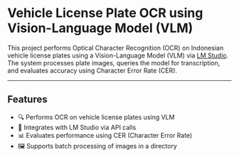 # Vehicle License Plate OCR using Vision-Language Model (VLM)

This project performs Optical Character Recognition (OCR) on Indonesian vehicle license plates using a Vision-Language Model (VLM) via [LM Studio](https://lmstudio.ai/). The system processes plate images, queries the model for transcription, and evaluates accuracy using Character Error Rate (CER).

---

## Features

- 🔍 Performs OCR on vehicle license plates using VLM
- 🤖 Integrates with LM Studio via API calls
- 📊 Evaluates performance using CER (Character Error Rate)
- 🖼️ Supports batch processing of images in a directory


